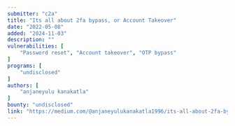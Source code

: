 ```yaml
---
submitter: "c2a"
title: "Its all about 2fa bypass, or Account Takeover"
date: "2022-05-08"
added: "2024-11-03"
description: ""
vulnerabilities: [
    "Password reset", "Account takeover", "OTP bypass"
]
programs: [
    "undisclosed"
]
authors: [
    "anjaneyulu kanakatla"
]
bounty: "undisclosed"
link: "https://medium.com/@anjaneyulukanakatla1996/its-all-about-2fa-bypass-or-account-takeover-f9521f0a03b5"
---
```




